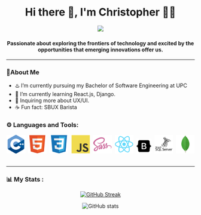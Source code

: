 <div id="header" align="center">
  <h1>Hi there 👋, I'm Christopher 👨‍💻</h1>
  <img src="https://i.pinimg.com/originals/15/e7/e3/15e7e300166c962d3b8a22f60b5cac9e.gif" width="600" border-radius="20"/>
  <h4>Passionate about exploring the frontiers of technology and excited by the opportunities that emerging innovations offer us.</h4>
</div>

---

<h3 align="left">💭About Me</h3>
<ul>
  <li>♨️ I’m currently pursuing my Bachelor of Software Engineering at UPC</li>
  <li>🌱 I’m currently learning React.js, Django.</li>
  <li>🤔 Inquiring more about UX/UI.</li>
  <li>☕ Fun fact: SBUX Barista</li>
</ul>


<h3 align="left">⚙ Languages and Tools:</h3>
<div align="center">
  <img src="https://github.com/devicons/devicon/blob/master/icons/cplusplus/cplusplus-original.svg" title="C++" width="50" height="50" />&nbsp
  <img src="https://github.com/devicons/devicon/blob/master/icons/html5/html5-original.svg" title="HTML5" width="50" height="50" />&nbsp
  <img src="https://github.com/devicons/devicon/blob/master/icons/css3/css3-original.svg" title="CSS" width="50" height="50" />&nbsp
  <img src="https://github.com/devicons/devicon/blob/master/icons/javascript/javascript-original.svg" title="JavaScript" width="50" height="50" />&nbsp
  <img src="https://github.com/devicons/devicon/blob/master/icons/sass/sass-original.svg" title="Sass" width="50" height="50" />&nbsp
  <img src="https://github.com/devicons/devicon/blob/master/icons/react/react-original.svg" title="React" width="50" height="50" />&nbsp
  <img src="https://github.com/devicons/devicon/blob/master/icons/bootstrap/bootstrap-plain.svg" title="Bootstrap" width="40" height="40"/>&nbsp
  <img src="https://github.com/devicons/devicon/blob/master/icons/microsoftsqlserver/microsoftsqlserver-plain-wordmark.svg" title="SQL Server" width="50" height="50" />&nbsp
  <img src="https://github.com/devicons/devicon/blob/master/icons/mongodb/mongodb-original.svg" title="MongoDB" width="50" height="50" />&nbsp
</div>

---

### 📊 My Stats :
<div align="center">
  
[![GitHub Streak](https://streak-stats.demolab.com?user=ChrisByBits&theme=radical&border_radius=20&card_width=600)](https://git.io/streak-stats)

![GitHub stats](https://github-readme-stats.vercel.app/api?username=ChrisByBits&show_icons=true&theme=radical&card_width=600px&border_radius=20)

</div>
<!--
**ChrisByBits/ChrisByBits** is a ✨ _special_ ✨ repository because its `README.md` (this file) appears on your GitHub profile.

Here are some ideas to get you started:

- 🔭 I’m currently working on ...
- 🌱 I’m currently learning ...
- 👯 I’m looking to collaborate on ...
- 🤔 I’m looking for help with ...
- 💬 Ask me about ...
- 📫 How to reach me: ...
- 😄 Pronouns: ...
- ⚡ Fun fact: ...
-->
